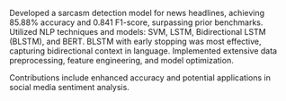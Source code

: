 Developed a sarcasm detection model for news headlines, achieving 85.88% accuracy and 0.841 F1-score, surpassing prior benchmarks.
Utilized NLP techniques and models: SVM, LSTM, Bidirectional LSTM (BLSTM), and BERT.
BLSTM with early stopping was most effective, capturing bidirectional context in language.
Implemented extensive data preprocessing, feature engineering, and model optimization.

Contributions include enhanced accuracy and potential applications in social media sentiment analysis.
